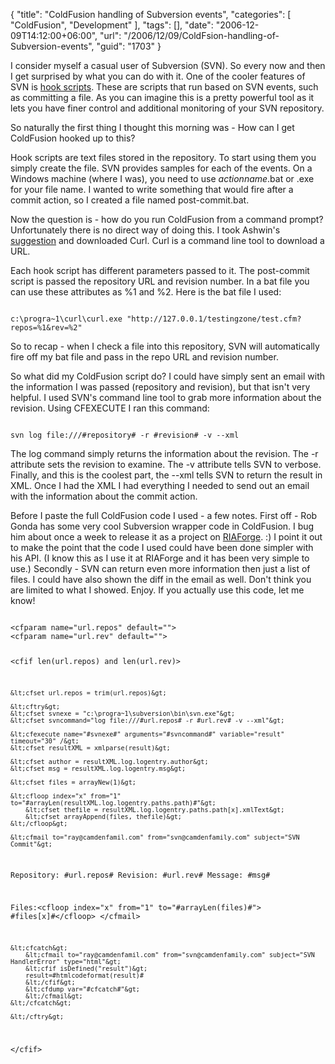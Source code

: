 {
	"title": "ColdFusion handling of Subversion events",
	"categories": [
		"ColdFusion",
		"Development"
	],
	"tags": [],
	"date": "2006-12-09T14:12:00+06:00",
	"url": "/2006/12/09/ColdFsion-handling-of-Subversion-events",
	"guid": "1703"
}

I consider myself a casual user of Subversion (SVN). So every now and then I get surprised by what you can do with it. One of the cooler features of SVN is <a href="http://svnbook.red-bean.com/nightly/en/svn.reposadmin.create.html#svn.reposadmin.create.hooks">hook scripts</a>. These are scripts that run based on SVN events, such as committing a file. As you can imagine this is a pretty powerful tool as it lets you have finer control and additional monitoring of your SVN repository.
<!--more-->
So naturally the first thing I thought this morning was - How can I get ColdFusion hooked up to this?

Hook scripts are text files stored in the repository. To start using them you simply create the file. SVN provides samples for each of the events. On a Windows machine (where I was), you need to use <i>actionname</i>.bat or .exe for your file name. I wanted to write something that would fire after a commit action, so I created a file named post-commit.bat. 

Now the question is - how do you run ColdFusion from a command prompt? Unfortunately there is no direct way of doing this. I took Ashwin's <a href="http://blogs.sanmathi.org/ashwin/2006/09/14/howto-call-cf-from-the-command-line/">suggestion</a> and downloaded Curl. Curl is a command line tool to download a URL. 

Each hook script has different parameters passed to it. The post-commit script is passed the repository URL and revision number. In a bat file you can use these attributes as %1 and %2. Here is the bat file I used:

<code>
c:\progra~1\curl\curl.exe "http://127.0.0.1/testingzone/test.cfm?repos=%1&rev=%2"
</code>

So to recap - when I check a file into this repository, SVN will automatically fire off my bat file and pass in the repo URL and revision number. 

So what did my ColdFusion script do? I could have simply sent an email with the information I was passed (repository and revision), but that isn't very helpful. I used SVN's command line tool to grab more information about the revision. Using CFEXECUTE I ran this command:

<code>
svn log file:///#repository# -r #revision# -v --xml
</code>

The log command simply returns the information about the revision. The -r attribute sets the revision to examine. The -v attribute tells SVN to verbose. Finally, and this is the coolest part, the --xml tells SVN to return the result in XML. Once I had the XML I had everything I needed to send out an email with the information about the commit action.

Before I paste the full ColdFusion code I used - a few notes. First off - Rob Gonda has some very cool Subversion wrapper code in ColdFusion. I bug him about once a week to release it as a project on <a href="http://www.riaforge.org">RIAForge</a>. :) I point it out to make the point that the code I used could have been done simpler with his API. (I know this as I use it at RIAForge and it has been very simple to use.) Secondly - SVN can return even more information then just a list of files. I could have also shown the diff in the email as well. Don't think you are limited to what I showed. Enjoy. If you actually use this code, let me know!

<code>
&lt;cfparam name="url.repos" default=""&gt;
&lt;cfparam name="url.rev" default=""&gt;

&lt;cfif len(url.repos) and len(url.rev)&gt;

	&lt;cfset url.repos = trim(url.repos)&gt;
	
	&lt;cftry&gt;
	&lt;cfset svnexe = "c:\progra~1\subversion\bin\svn.exe"&gt;
	&lt;cfset svncommand="log file:///#url.repos# -r #url.rev# -v --xml"&gt;

	&lt;cfexecute name="#svnexe#" arguments="#svncommand#" variable="result" timeout="30" /&gt; 
	&lt;cfset resultXML = xmlparse(result)&gt;	

	&lt;cfset author = resultXML.log.logentry.author&gt;
	&lt;cfset msg = resultXML.log.logentry.msg&gt;

	&lt;cfset files = arrayNew(1)&gt;
	
	&lt;cfloop index="x" from="1" to="#arrayLen(resultXML.log.logentry.paths.path)#"&gt;
		&lt;cfset thefile = resultXML.log.logentry.paths.path[x].xmlText&gt;
		&lt;cfset arrayAppend(files, thefile)&gt;
	&lt;/cfloop&gt;
	
	&lt;cfmail to="ray@camdenfamil.com" from="svn@camdenfamily.com" subject="SVN Commit"&gt;
Repository:  #url.repos#
Revision:    #url.rev#
Message:
#msg#
		
Files:&lt;cfloop index="x" from="1" to="#arrayLen(files)#"&gt;
#files[x]#&lt;/cfloop&gt;
	&lt;/cfmail&gt;

	&lt;cfcatch&gt;
		&lt;cfmail to="ray@camdenfamil.com" from="svn@camdenfamily.com" subject="SVN HandlerError" type="html"&gt;
		&lt;cfif isDefined("result")&gt;
		result=#htmlcodeformat(result)#
		&lt;/cfif&gt;
		&lt;cfdump var="#cfcatch#"&gt;
		&lt;/cfmail&gt;		
	&lt;/cfcatch&gt;
	
	&lt;/cftry&gt;
	
&lt;/cfif&gt;
</code>